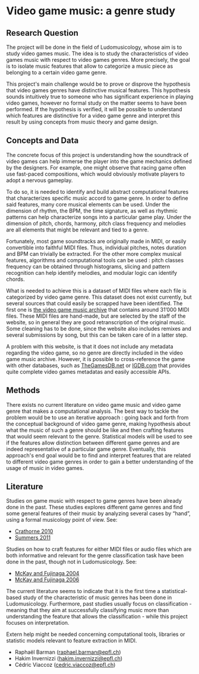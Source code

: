 # Video game music: a genre study
## Research Question
The project will be done in the field of Ludomusicology, whose aim is to study video games music. The idea is to study the characteristics of video games music with respect to video games genres. More precisely, the goal is to isolate music features that allow to categorize a music piece as belonging to a certain video game genre.

This project's main challenge would be to prove or disprove the hypothesis that video games genres have distinctive musical features. This hypothesis sounds intuitively true to someone who has significant experience in playing video games, however no formal study on the matter seems to have been performed.
If the hypothesis is verified, it will be possible to understand which features are distinctive for a video game genre and interpret this result by using concepts from music theory and game design.
## Concepts and Data
The concrete focus of this project is understanding how the soundtrack of video games can help immerse the player into the game mechanics defined by the designers. For example, one might observe that racing game often use fast-paced compositions, which would obviously motivate players to adopt a nervous gameplay.

To do so, it is needed to identify and build abstract computational features that characterizes specific music accord to game genre. In order to define said features, many core musical elements can be used. Under the dimension of rhythm, the BPM, the time signature, as well as rhythmic patterns can help characterize songs into a particular game play. Under the dimension of pitch, chords, harmony, pitch class frequency and melodies are all elements that might be relevant and tied to a genre.

Fortunately, most game soundtracks are originally made in MIDI, or easily convertible into faithful MIDI files. Thus, individual pitches, notes duration and BPM can trivially be extracted. For the other more complex musical features, algorithms and computational tools can be used : pitch classes frequency can be obtained through histograms, slicing and pattern recognition can help identify melodies, and modular logic can identify chords.

What is needed to achieve this is a dataset of MIDI files where each file is categorized by video game genre. This dataset does not exist currently, but several sources that could easily be scrapped have been identified. The first one is [the video game music archive](https://vgmusic.com) that contains around 31’000 MIDI files. These MIDI files are hand-made, but are selected by the staff of the website, so in general they are good retranscription of the original music. Some cleaning has to be done, since the website also includes remixes and several submissions by song, but this can be taken care of in a latter step.

A problem with this website, is that it does not include any metadata regarding the video game, so no genre are directly included in the video game music archive. However, it is possible to cross-reference the game with other databases, such as [TheGamesDB.net](http://thegamesdb.net/) or [IGDB.com](https://www.igdb.com/) that provides quite complete video games metadatas and easily accessible APIs.
## Methods
There exists no current literature on video game music and video game genre that makes a computational analysis. The best way to tackle the problem would be to use an iterative approach : going back and forth from the conceptual background of video game genre, making hypothesis about what the music of such a genre should be like and then crafting features that would seem relevant to the genre. Statistical models will be used to see if the features allow distinction between different game genres and are indeed representative of a particular game genre. Eventually, this approach's end goal would be to find and interpret features that are related to different video game genres in order to gain a better understanding of the usage of music in video games.
## Literature
Studies on game music with respect to game genres have been already done in the past. These studies explores different game genres and find some general features of their music by analyzing several cases by “hand”, using a formal musicology point of view. See:
- [Crathorne 2010](http://scholar.sun.ac.za/handle/10019.1/4355)
- [Summers 2011](https://epub.uni-bayreuth.de/322/)

Studies on how to craft features for either MIDI files or audio files which are both informative and relevant for the genre classification task have been done in the past, though not in Ludomusicology.
See:
- [McKay and Fujinaga 2004](http://www.music.mcgill.ca/~ich/research/ismir2004/McKay_Fujinaga_ISMIR_2004.pdf)
- [McKay and Fujinaga 2006](http://jmir.sourceforge.net/publications/ICMC_2006_jSymbolic.pdf)

The current literature seems to indicate that it is the first time a statistical-based study of the characteristic of music genres has been done in Ludomusicology. Furthermore, past studies usually focus on classification - meaning that they aim at successfully classifying music more than understanding the feature that allows the classification - while this project focuses on interpretation.

Extern help might be needed concerning computational tools, libraries or statistic models relevant to feature extraction in MIDI.

- Raphaël Barman (raphael.barman@epfl.ch)
- Hakim Invernizzi (hakim.invernizzi@epfl.ch)
- Cédric Viaccoz (cedric.viaccoz@epfl.ch)

